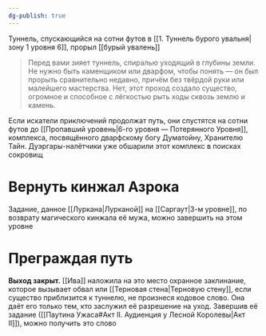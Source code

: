 ```yaml
---
dg-publish: true
---
```

Туннель, спускающийся на сотни футов в [[1. Туннель бурого увальня|зону 1 уровня 6]], прорыл [[бурый увалень]]

>Перед вами зияет туннель, спиралью уходящий в глубины земли. Не нужно быть каменщиком или дварфом, чтобы понять — он был прорыть сравнительно недавно, причём без твёрдой руки или малейшего мастерства. Нет, этот проход создало существо, огромное и способное с лёгкостью рыть ходы сквозь землю и камень.

Если искатели приключений продолжат путь, они спустятся на сотни футов до [[Пропавший уровень|6-го уровня — Потерянного Уровня]], комплекса, посвящённого дварфскому богу Думатойну, Хранителю Тайн. Дуэргары-налётчики уже обшарили этот комплекс в поисках сокровищ

# Вернуть кинжал Азрока

Задание, данное [[Луркана|Лурканой]] на [[Саргаут|3-м уровне]], по возврату магического кинжала её мужа, можно завершить на этом уровне

# Преграждая путь

**Выход закрыт.** [[Ива]] наложила на это место охранное заклинание, которое вызывает обвал или [[Терновая стена|Терновую стену]], если существо приблизится к туннелю, не произнеся кодовое слово. Она даёт его только тем, кто заслужил её разрешение на уход. Завершив её задание ([[Паутина Ужаса#Акт II. Аудиенция у Лесной Королевы|Акт II]]), можно получить это слово